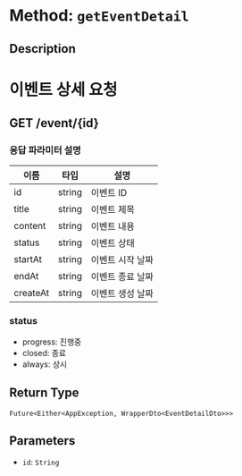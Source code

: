 # Method: `getEventDetail`

## Description

# 이벤트 상세 요청

 ## GET /event/{id}

 ### 응답 파라미터 설명

  |이름|타입|설명|
  |-|-|-|
  |id|string|이벤트 ID|
  |title|string|이벤트 제목|
  |content|string|이벤트 내용|
  |status|string|이벤트 상태|
  |startAt|string|이벤트 시작 날짜|
  |endAt|string|이벤트 종료 날짜|
  |createAt|string|이벤트 생성 날짜|

 ### status
 - progress: 진행중
 - closed: 종료
 - always: 상시

## Return Type
`Future<Either<AppException, WrapperDto<EventDetailDto>>>`

## Parameters

- `id`: `String`
